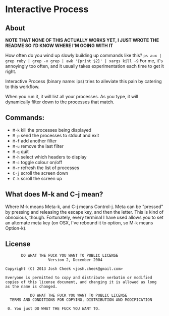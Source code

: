 Interactive Process
===================

About
-----

**NOTE THAT NONE OF THIS ACTUALLY WORKS YET, I JUST WROTE THE README SO I'D KNOW WHERE I'M GOING WITH IT**

How often do you wind up slowly building up commands like this?  `ps aux | grep ruby | grep -v grep | awk '{print $2}' | xargs kill -9`
For me, it's annoyingly too often, and it usually takes experimentation each time to get it right.

Interactive Process (binary name: ips) tries to alleviate this pain by catering to this workflow.

When you run it, it will list all your processes. As you type, it will dynamically filter down to the processes that match.

Commands:
---------

* `M-k` kill the processes being displayed
* `M-p` send the processes to stdout and exit
* `M-f` add another filter
* `M-u` remove the last filter
* `M-q` quit
* `M-h` select which headers to display
* `M-c` toggle colour on/off
* `M-r` refresh the list of processes
* `C-j` scroll the screen down
* `C-k` scroll the screen up

What does M-k and C-j mean?
---------------------------

Where M-k means Meta-k, and C-j means Control-j. Meta can be "pressed" by pressing and releasing the escape key, and then the letter.
This is kind of obnoxious, though. Fortunately, every terminal I have used allows you to set an alternate meta key
(on OSX, I've rebound it to option, so M-k means Option-k).


License
-------

           DO WHAT THE FUCK YOU WANT TO PUBLIC LICENSE
                       Version 2, December 2004

    Copyright (C) 2013 Josh Cheek <josh.cheek@gmail.com>

    Everyone is permitted to copy and distribute verbatim or modified
    copies of this license document, and changing it is allowed as long
    as the name is changed.

               DO WHAT THE FUCK YOU WANT TO PUBLIC LICENSE
      TERMS AND CONDITIONS FOR COPYING, DISTRIBUTION AND MODIFICATION

     0. You just DO WHAT THE FUCK YOU WANT TO.
